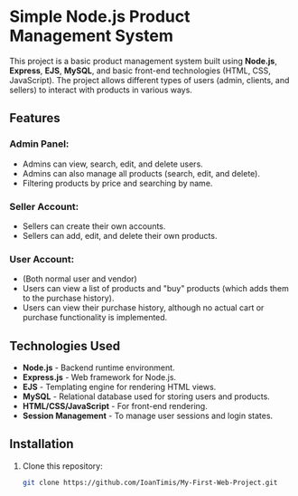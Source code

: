 # Simple Node.js Product Management System

This project is a basic product management system built using **Node.js**, **Express**, **EJS**, **MySQL**, and basic front-end technologies (HTML, CSS, JavaScript). The project allows different types of users (admin, clients, and sellers) to interact with products in various ways.

## Features

### Admin Panel:
- Admins can view, search, edit, and delete users.
- Admins can also manage all products (search, edit, and delete).
- Filtering products by price and searching by name.

### Seller Account:
- Sellers can create their own accounts.
- Sellers can add, edit, and delete their own products.

### User Account:
- (Both normal user and vendor)
- Users can view a list of products and "buy" products (which adds them to the purchase history).
- Users can view their purchase history, although no actual cart or purchase functionality is implemented.

## Technologies Used
- **Node.js** - Backend runtime environment.
- **Express.js** - Web framework for Node.js.
- **EJS** - Templating engine for rendering HTML views.
- **MySQL** - Relational database used for storing users and products.
- **HTML/CSS/JavaScript** - For front-end rendering.
- **Session Management** - To manage user sessions and login states.

## Installation

1. Clone this repository:
   ```bash
   git clone https://github.com/IoanTimis/My-First-Web-Project.git
